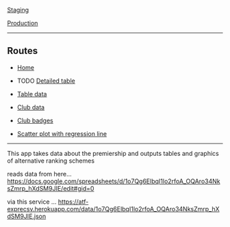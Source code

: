 [Staging](https://atf-premrank-staging.herokuapp.com)

[Production](https://lwl.aftertheflood.com)

---

## Routes

 - [Home](https://atf-premrank-staging.herokuapp.com)

 - TODO [Detailed table](https://atf-premrank-staging.herokuapp.com/table)

 - [Table data](https://atf-premrank-staging.herokuapp.com/table.json)

 - [Club data](https://atf-premrank-staging.herokuapp.com/club/TOT.json)

 - [Club badges](https://atf-premrank-staging.herokuapp.com/club/ARS.svg)

 - [Scatter plot with regression line](https://atf-premrank-staging.herokuapp.com/scatter-plot.svg)

---

This app takes data about the premiership and outputs tables and graphics of alternative ranking schemes

reads data from here... 
https://docs.google.com/spreadsheets/d/1o7Qg6ElbqI1lo2rfoA_OQAro34NksZmrp_hXdSM9JIE/edit#gid=0

via this service ...
https://atf-exprecsv.herokuapp.com/data/1o7Qg6ElbqI1lo2rfoA_OQAro34NksZmrp_hXdSM9JIE.json
